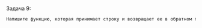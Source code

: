 Задача 9:

```txt
Напишите функцию, которая принимает строку и возвращает ее в обратном порядке.
```

